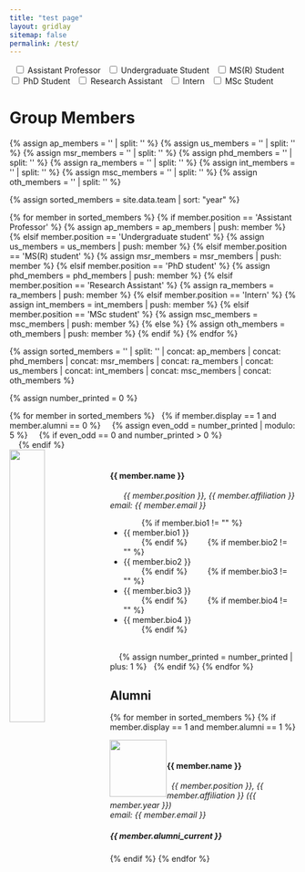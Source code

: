 ```yaml
---
title: "test page"
layout: gridlay
sitemap: false
permalink: /test/
---
```


<div>
  <label><input type="checkbox" class="filterCheckbox" data-position="Assistant Professor"> Assistant Professor</label>
  <label><input type="checkbox" class="filterCheckbox" data-position="Undergraduate student"> Undergraduate Student</label>
  <label><input type="checkbox" class="filterCheckbox" data-position="MS(R) student"> MS(R) Student</label>
  <label><input type="checkbox" class="filterCheckbox" data-position="PhD student"> PhD Student</label>
  <label><input type="checkbox" class="filterCheckbox" data-position="Research Assistant"> Research Assistant</label>
  <label><input type="checkbox" class="filterCheckbox" data-position="Intern"> Intern</label>
  <label><input type="checkbox" class="filterCheckbox" data-position="MSc student"> MSc Student</label>
</div>

# Group Members  

{% assign ap_members = '' | split: '' %}
{% assign us_members = '' | split: '' %}
{% assign msr_members = '' | split: '' %}
{% assign phd_members = '' | split: '' %}
{% assign ra_members = '' | split: '' %}
{% assign int_members = '' | split: '' %}
{% assign msc_members = '' | split: '' %}
{% assign oth_members = '' | split: '' %}

{% assign sorted_members = site.data.team | sort: "year" %}

{% for member in sorted_members %}
{% if member.position == 'Assistant Professor' %}
{% assign ap_members = ap_members | push: member %}
{% elsif member.position == 'Undergraduate student' %}
{% assign us_members = us_members | push: member %}
{% elsif member.position == 'MS(R) student' %}
{% assign msr_members = msr_members | push: member %}
{% elsif member.position == 'PhD student' %}
{% assign phd_members = phd_members | push: member %}
{% elsif member.position == 'Research Assistant' %}
{% assign ra_members = ra_members | push: member %}
{% elsif member.position == 'Intern' %}
{% assign int_members = int_members | push: member %}
{% elsif member.position == 'MSc student' %}
{% assign msc_members = msc_members | push: member %}
{% else %}
{% assign oth_members = oth_members | push: member %}
{% endif %}
{% endfor %}

{% assign sorted_members = '' | split: '' | concat: ap_members | concat: phd_members | concat: msr_members | concat: ra_members | concat: us_members | concat: int_members | concat: msc_members | concat: oth_members %}

{% assign number_printed = 0 %}
<div class="row">
{% for member in sorted_members %}
  {% if member.display == 1 and member.alumni == 0 %}
    {% assign even_odd = number_printed | modulo: 5 %}
    {% if even_odd == 0 and number_printed > 0 %}
      </div><div class="row">
    {% endif %}
    <div class="col-sm-6 col-md-4 clearfix member" data-position="{{ member.position }}" data-alumni="{{ member.alumni }}">
      <img src="{{ member.image }}" class="img-responsive" width="35%" style="float: left" />
      <h4>{{ member.name }}</h4>
      <i>{{ member.position }}, {{ member.affiliation }} <br>email: {{ member.email }}</i>
      <ul style="overflow: hidden">
        {% if member.bio1 != "" %}
          <li> {{ member.bio1 }} </li>
        {% endif %}
        {% if member.bio2 != "" %}
          <li> {{ member.bio2 }} </li>
        {% endif %}
        {% if member.bio3 != "" %}
          <li> {{ member.bio3 }} </li>
        {% endif %}
        {% if member.bio4 != "" %}
          <li> {{ member.bio4 }} </li>
        {% endif %}
      </ul>
    </div>
    {% assign number_printed = number_printed | plus: 1 %}
  {% endif %}
{% endfor %}
</div>

## Alumni

{% for member in sorted_members %}
{% if member.display == 1 and member.alumni == 1 %}
<div class="col-sm-12 clearfix">
  <img src="{{ member.image }}" class="img-thumbnail" width="100px" style="float: left" />
  <h4>{{ member.name }}</h4>
  <i>{{ member.position }}, {{ member.affiliation }} ({{ member.year }}) <br>email: {{ member.email }}</i>
  <h5>{{ member.alumni_current }}</h5>
</div>
{% endif %}
{% endfor %}

<script>
  // Get all checkboxes with class filterCheckbox
  const checkboxes = document.querySelectorAll('.filterCheckbox');
  
  // Add event listener to each checkbox
  checkboxes.forEach(checkbox => {
    checkbox.addEventListener('change', function() {
      // Get the value of the clicked checkbox
      const position = this.dataset.position;
      
      // Get all members
      const members = document.querySelectorAll('.member');
      
      // Initialize array to store selected positions
      const selectedPositions = [];
      
      // Loop through checkboxes to find selected positions
      checkboxes.forEach(checkbox => {
        if (checkbox.checked) {
          selectedPositions.push(checkbox.dataset.position);
        }
      });
      
      // If no checkboxes are selected, show all members
      if (selectedPositions.length === 0) {
        members.forEach(member => {
          member.style.display = 'block';
        });
      } else {
        // Show members with selected positions
        members.forEach(member => {
          if (selectedPositions.includes(member.dataset.position)) {
            member.style.display = 'block';
          } else {
            member.style.display = 'none';
          }
        });
      }
    });
  });
</script>
